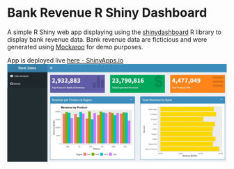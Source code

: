 # Bank Revenue R Shiny Dashboard
A simple R Shiny web app displaying using the [shinydashboard](https://rstudio.github.io/shinydashboard/index.html) R library to display bank revenue data. Bank revenue data are ficticious and were generated using [Mockaroo](https://www.mockaroo.com/) for demo purposes.

App is deployed live [here - ShinyApps.io](https://bicaj.shinyapps.io/bank-revenue-dashboard/)
![snippet](bank_dashboard_snippet.JPG)
